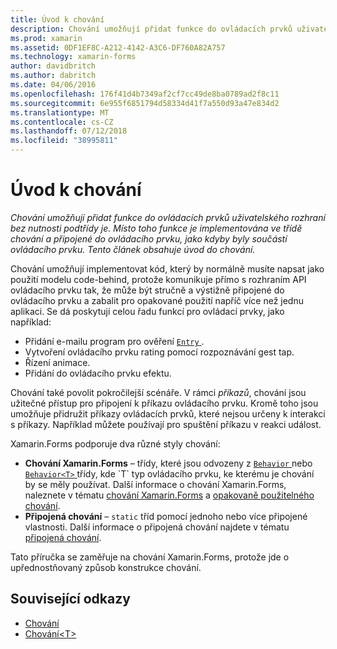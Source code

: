 ```yaml
---
title: Úvod k chování
description: Chování umožňují přidat funkce do ovládacích prvků uživatelského rozhraní bez nutnosti podtřídy je. Místo toho funkce je implementována ve třídě chování a připojené do ovládacího prvku, jako kdyby byly součástí ovládacího prvku. Tento článek obsahuje úvod do chování.
ms.prod: xamarin
ms.assetid: 0DF1EF8C-A212-4142-A3C6-DF760A82A757
ms.technology: xamarin-forms
author: davidbritch
ms.author: dabritch
ms.date: 04/06/2016
ms.openlocfilehash: 176f41d4b7349af2cf7cc49de8ba0789ad2f8c11
ms.sourcegitcommit: 6e955f6851794d58334d41f7a550d93a47e834d2
ms.translationtype: MT
ms.contentlocale: cs-CZ
ms.lasthandoff: 07/12/2018
ms.locfileid: "38995811"
---
```

# <a name="introduction-to-behaviors"></a>Úvod k chování

_Chování umožňují přidat funkce do ovládacích prvků uživatelského rozhraní bez nutnosti podtřídy je. Místo toho funkce je implementována ve třídě chování a připojené do ovládacího prvku, jako kdyby byly součástí ovládacího prvku. Tento článek obsahuje úvod do chování._

Chování umožňují implementovat kód, který by normálně musíte napsat jako použití modelu code-behind, protože komunikuje přímo s rozhraním API ovládacího prvku tak, že může být stručně a výstižně připojené do ovládacího prvku a zabalit pro opakované použití napříč více než jednu aplikaci. Se dá poskytují celou řadu funkcí pro ovládací prvky, jako například:

- Přidání e-mailu program pro ověření [ `Entry` ](xref:Xamarin.Forms.Entry).
- Vytvoření ovládacího prvku rating pomocí rozpoznávání gest tap.
- Řízení animace.
- Přidání do ovládacího prvku efektu.

Chování také povolit pokročilejší scénáře. V rámci *příkazů*, chování jsou užitečné přístup pro připojení k příkazu ovládacího prvku. Kromě toho jsou umožňuje přidružit příkazy ovládacích prvků, které nejsou určeny k interakci s příkazy. Například můžete používají pro spuštění příkazu v reakci událost.

Xamarin.Forms podporuje dva různé styly chování:

- **Chování Xamarin.Forms** – třídy, které jsou odvozeny z [ `Behavior` ](xref:Xamarin.Forms.Behavior) nebo [ `Behavior<T>` ](xref:Xamarin.Forms.Behavior`1) třídy, kde `T` typ ovládacího prvku, ke kterému je chování by se měly používat. Další informace o chování Xamarin.Forms, naleznete v tématu [chování Xamarin.Forms](~/xamarin-forms/app-fundamentals/behaviors/creating.md) a [opakovaně použitelného chování](~/xamarin-forms/app-fundamentals/behaviors/reusable/index.md).
- **Připojená chování** – `static` tříd pomocí jednoho nebo více připojené vlastnosti. Další informace o připojená chování najdete v tématu [připojená chování](~/xamarin-forms/app-fundamentals/behaviors/attached.md).

Tato příručka se zaměřuje na chování Xamarin.Forms, protože jde o upřednostňovaný způsob konstrukce chování.



## <a name="related-links"></a>Související odkazy

- [Chování](xref:Xamarin.Forms.Behavior)
- [Chování&lt;T&gt;](xref:Xamarin.Forms.Behavior`1)
